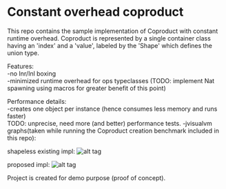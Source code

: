 # Constant overhead coproduct
This repo contains the sample implementation of Coproduct with constant runtime overhead.
Coproduct is represented  by a single container class having an 'index' and a 'value',  labeled by the 'Shape' which defines the union type.

Features:  
-no Inr/Inl boxing  
-minimized runtime overhead for ops typeclasses (TODO: implement Nat spawning using macros for greater benefit of this point)

Performance details:  
-creates one object per instance (hence consumes less memory and runs faster)  
TODO: unprecise, need more (and better) performance tests.
-jvisualvm graphs(taken while running the Coproduct creation benchmark included in this repo):

shapeless existing impl: ![alt tag](https://lh3.googleusercontent.com/MuM1VbnSKY7CcT7jjBZxGnHce_a837lyViEwsexenDZdPuomEv15LrUcQZ3gLjtQJ7FxE8AAAh5PqR7hL77-HXzdct5kz8K1-NpTpDNc1mYCFzP5ucMblzhpJV9wxkTdRb2_VTQL9zXK5Rwr0BGyIz7mQE0hQGwkaliesEnHJfcrb3j_IS2bneK_oN17414IbdSG0oUh6oubBG6KaQfZ9qlrKuT9qsj3HEWLwfERSZXgPLUCU_uHkftLy9LRNsn34qme7JrFp8EXoVWvRdiWMHyCe1KwElm-NF89wx6mvvUeESm600fAileZECeHWIe8o9nmSA7fbycg5p7fxK97oJ15aJ2wB2Qu045GDTFgC7ygA5tgu7hsMXZilZeMagZbVLBeeHJn_DAjUW5WGFh0f1XONfudeuGD2kd-F4J4tSfd-CsHlnGq3Zz2LtidMOswBV0CJWYQkR9KFeByv9G8BBR3VX4d43dhu3d8N_xIUNmWbYMR0mrXfLSqNUU8HnSxfbi7IVUUsVyIsx_ucITD3GhzX2mCcuugQtzmXrwxFbCNpjD9oyeaXMhDWONlvypN1YNIfWg2n1jq5AlOfs_QnNMhqvBodx7WyU7BAjMKZVl0OaMUORFQxqEDxWNHAqRrJIIyBk-2IlTAM_MsoC8y9KMeuk49FHTjq5VqMfGPRA=w2328-h1358-no)  

proposed impl: ![alt tag](https://lh3.googleusercontent.com/QX3UEnLUbTKlWBGtrSAPxmVCgMVJhLLHZ2dMsjU8VWvkDjPcOpGkLdxG43ifV2kXAQBsJmBYQzSIGfR8D7M_LRBf8tY78UTxZvWbag6W7O0MsI8zTpLUqoFZV8IcjmC-GOKnaelAt9Pa6vhdbeHa6Fba8w941GZ19MjO0DJ17x-JNTF5QEj2zZKiCIVxZCGtiCUVdXcZuTSuz7yiAHerD7iML3XH4fEop3fmpiRktxcvwKvO9gQIAlMYufQQQtQlFuyTk6-yiLBa2xp-QoEAaouKfhxsO63bVzRn3fLcaRhH_QxkoDgvvF8v6dyth0aO0gwIVO30c3vF8ZHh1wIy4f8HFvVJpAsprdrZ-Fb3NzXHnEWXbBcs5IaipA9VNsJsDHT1_9LTiUCePybXCbO4lGi8zJxnAUXnpG0IhX9cjNRKX5UBm65h7a69ehuhb7Jp1sonfeBWyUjCQS6c9BBiLHB0Lw08ia8GFNLofZGSxj0tTVzfY9UgD_vvtuZQsGRWvnjq4k9vXNCiEszyKpxd3Pj_7fH6hDdGrYRdFzR3y7xlAZklIR1LSf3D4BHBBs5tcaqlRtlaqB_apcXDU9VrrS3gzE606tBLZ908bLsoFMUHo5LqK_XcZar3fulOn6YKXg70Sib--99qo8DxuINIYkS3P9zPeak89Plgd06o9Q=w2030-h1408-no)



Project is created for demo purpose (proof of concept).
